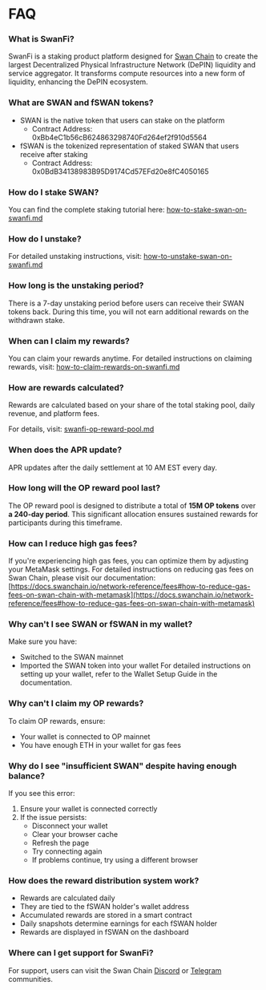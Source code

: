 # FAQ

### What is SwanFi?

SwanFi is a staking product platform designed for [Swan Chain](https://www.swanchain.io/) to create the largest Decentralized Physical Infrastructure Network (DePIN) liquidity and service aggregator. It transforms compute resources into a new form of liquidity, enhancing the DePIN ecosystem.

### What are SWAN and fSWAN tokens?

* SWAN is the native token that users can stake on the platform
  * Contract Address: 0xBb4eC1b56cB624863298740Fd264ef2f910d5564
* fSWAN is the tokenized representation of staked SWAN that users receive after staking
  * Contract Address: 0x0BdB34138983B95D9174Cd57EFd20e8fC4050165

### How do I stake SWAN?

You can find the complete staking tutorial here: [how-to-stake-swan-on-swanfi.md](how-to-stake-swan-on-swanfi.md "mention")

### How do I unstake?

For detailed unstaking instructions, visit: [how-to-unstake-swan-on-swanfi.md](how-to-unstake-swan-on-swanfi.md "mention")

### How long is the unstaking period?

There is a 7-day unstaking period before users can receive their SWAN tokens back. During this time, you will not earn additional rewards on the withdrawn stake.

### When can I claim my rewards?

You can claim your rewards anytime. For detailed instructions on claiming rewards, visit: [how-to-claim-rewards-on-swanfi.md](how-to-claim-rewards-on-swanfi.md "mention")

### How are rewards calculated?

Rewards are calculated based on your share of the total staking pool, daily revenue, and platform fees.&#x20;

For details, visit: [swanfi-op-reward-pool.md](../products/swanfi-op-reward-pool.md "mention")

### When does the APR update?

APR updates after the daily settlement at 10 AM EST every day.

### How long will the OP reward pool last?

The OP reward pool is designed to distribute a total of **15M OP tokens** over **a 240-day period**. This significant allocation ensures sustained rewards for participants during this timeframe.

### How can I reduce high gas fees?

If you're experiencing high gas fees, you can optimize them by adjusting your MetaMask settings. For detailed instructions on reducing gas fees on Swan Chain, please visit our documentation: [https://docs.swanchain.io/network-reference/fees#how-to-reduce-gas-fees-on-swan-chain-with-metamask](https://docs.swanchain.io/network-reference/fees#how-to-reduce-gas-fees-on-swan-chain-with-metamask)

### Why can't I see SWAN or fSWAN in my wallet?

Make sure you have:

* Switched to the SWAN mainnet
* Imported the SWAN token into your wallet For detailed instructions on setting up your wallet, refer to the Wallet Setup Guide in the documentation.

### Why can't I claim my OP rewards?

To claim OP rewards, ensure:

* Your wallet is connected to OP mainnet
* You have enough ETH in your wallet for gas fees

### Why do I see "insufficient SWAN" despite having enough balance?

If you see this error:

1. Ensure your wallet is connected correctly
2. If the issue persists:
   * Disconnect your wallet
   * Clear your browser cache
   * Refresh the page
   * Try connecting again
   * If problems continue, try using a different browser

### How does the reward distribution system work?

* Rewards are calculated daily
* They are tied to the fSWAN holder's wallet address
* Accumulated rewards are stored in a smart contract
* Daily snapshots determine earnings for each fSWAN holder
* Rewards are displayed in fSWAN on the dashboard

### Where can I get support for SwanFi?

For support, users can visit the Swan Chain [Discord](https://discord.com/invite/swanchain) or [Telegram](https://t.me/swan_chain) communities.
